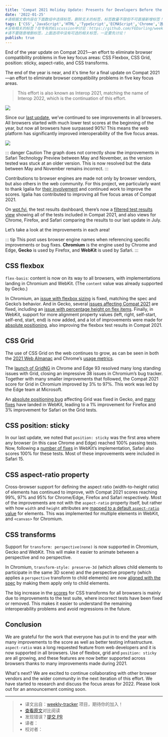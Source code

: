 ```yaml
---
title: 'Compat 2021 Holiday Update: Presents for Developers Before the End of the Year'
date: '2022-01-25'
#请根据文章内容在下面数组中选择标签，删除无关的标签，标签数量不限但不可直接新增标签！
tags: ['CSS','JavaScript','HTML','TypeScript','ECMAScript','Chrome','游览器','网络','React','Vue','webpack','babel','vite','node']
#没有相关的标签？在专有的discussion中讨论：https://github.com/FEDarling/weekly-tracker/discussions/51#discussion-3827174
#请不要随意增删标签，上面选项中没有可选的相关标签，一定要先讨论！
publish: true
---
```

End of the year update on Compat 2021—an effort to eliminate browser compatibility problems in five key focus areas: CSS Flexbox, CSS Grid, position: sticky, aspect-ratio, and CSS transforms.
<!--以上是预览信息，图片一张或限制百字左右，前者优先-->
<!-- more -->
The end of the year is near, and it's time for a final update on Compat 2021—an effort to eliminate browser compatibility problems in five key focus areas.

> This effort is also known as Interop 2021, matching the name of Interop 2022, which is the continuation of this effort.

![](https://cdn.jsdelivr.net/gh/daodaolee/photobed@main/img/20220207213026.png)

Since our [last update](https://web.dev/compat2021-midyear/), we’ve continued to see improvements in all browsers. All browsers started with much lower test scores at the beginning of the year, but now all browsers have surpassed 90%! This means the web platform has significantly improved interoperability of the five focus areas.

![](https://web-dev.imgix.net/image/Wd2sVnt4VLho4jgp7UtIyWFceE02/Kaz3ye7gFfow8ia7lWYW.png?auto=format&w=1600)

::: danger Caution
The graph does not correctly show the improvements in Safari Technology Preview between May and November, as the version tested was stuck at an older version. This is now resolved but the data between May and November remains incorrect.
:::

Contributions to browser engines are made not only by browser vendors, but also others in the web community. For this project, we particularly want to thank Igalia for [their involvement](https://www.igalia.com/2021/11/12/New-Interoperability-Milestones.html) and continued work to improve the scores. Igalia has contributed to improving all five focus areas of Compat 2021.

On [wpt.fyi](https://wpt.fyi/), the test results dashboard, there’s now a [filtered test results view](https://wpt.fyi/results/?label=master&label=experimental&product=chrome&product=firefox&product=safari&aligned&q=label%3Ainterop-2021) showing all of the tests included in Compat 2021, and also views for Chrome, Firefox, and Safari comparing the results to our last update in July.

Let’s take a look at the improvements in each area!

::: tip
This post uses browser engine names when referencing specific improvements or bug fixes. **Chromium** is the engine used by Chrome and Edge, **Gecko** is used by Firefox, and **WebKit** is used by Safari.
:::

## CSS flexbox

`flex-basis`: content is now on its way to all browsers, with implementations landing in Chromium and WebKit. (The `content` value was already supported by Gecko.)

In Chromium, an [issue with flexbox sizing](https://bugs.chromium.org/p/chromium/issues/detail?id=961902) is fixed, matching the spec and Gecko’s behavior. And in Gecko, several [issues affecting Compat 2021](https://bugzilla.mozilla.org/show_bug.cgi?id=1700745) are fixed, including an [issue with percentage height on flex items](https://bugzilla.mozilla.org/show_bug.cgi?id=1611303). Finally, in WebKit, support for more alignment property values (left, right, self-start, self-end, start, end) is now added, and a lot of improvements were made for [absolute positioning](https://trac.webkit.org/changeset/281995/webkit), also improving the flexbox test results in Compat 2021.

## CSS Grid

The use of CSS Grid on the web continues to grow, as can be seen in both the [2021 Web Almanac](https://almanac.httparchive.org/en/2021/css#flexbox-and-grid-adoption) and Chrome’s [usage metrics](https://www.chromestatus.com/metrics/feature/timeline/popularity/1693).

The [launch of GridNG](https://blogs.windows.com/msedgedev/2021/08/10/compat2021-css-grid-gridng/) in Chrome and Edge 93 resolved many long standing issues with Grid, closing an impressive 38 issues in Chromium’s bug tracker. Together with many smaller improvements that followed, the Compat 2021 score for Grid in Chromium improved by 3% to 97%. This work was led by the Edge team at Microsoft.

An [absolute positioning bug](https://bugzilla.mozilla.org/show_bug.cgi?id=1707643) affecting Grid was fixed in Gecko, and [many fixes](https://bugs.webkit.org/buglist.cgi?bug_status=RESOLVED&chfield=resolution&chfieldfrom=2021-01-01&chfieldto=2021-12-31&component=Accessibility&component=CSS&component=Layout%20and%20Rendering&component=New%20Bugs&f1=short_desc&f2=short_desc&f3=short_desc&list_id=7744283&o1=notsubstring&o2=notsubstring&o3=substring&query_format=advanced&resolution=FIXED&v1=Web%20Inspector&v2=%5BLFC%5D&v3=grid) have landed in WebKit, leading to a 1% improvement for Firefox and 3% improvement for Safari on the Grid tests.

## CSS position: sticky 

In our last update, we noted that `position: sticky` was the first area where any browser (in this case Chrome and Edge) reached 100% passing tests. Now, following a [number of fixes](https://bugs.webkit.org/buglist.cgi?bug_status=RESOLVED&chfield=resolution&chfieldfrom=2021-01-01&chfieldto=2021-12-31&f1=short_desc&f2=short_desc&f3=short_desc&list_id=7744291&o1=notsubstring&o2=notsubstring&o3=substring&query_format=advanced&resolution=FIXED&v1=Web%20Inspector&v2=%5BLFC%5D&v3=sticky) in WebKit’s implementation, Safari also scores 100% for these tests. Most of these improvements were included in Safari 15.

## CSS aspect-ratio property

Cross-browser support for defining the aspect ratio (width-to-height ratio) of elements has continued to improve, with Compat 2021 scores reaching 99%, 97% and 95% for Chrome/Edge, Firefox and Safari respectively. Most of the improvements are not with the `aspect-ratio` property itself, but rather with how `width` and `height` attributes are [mapped to a default `aspect-ratio` value](https://developer.mozilla.org/docs/Web/Media/images/aspect_ratio_mapping) for elements. This was implemented for multiple elements in WebKit, and `<canvas>` for Chromium.

## CSS transforms

Support for `transform: perspective(none)` is now supported in Chromium, Gecko and WebKit. This will make it easier to animate between a perspective and no perspective.

In Chromium, `transform-style: preserve-3d` (which allows child elements to participate in the same 3D scene) and the perspective property (which applies a `perspective` transform to child elements) are now [aligned with the spec](https://chromestatus.com/feature/5640541339385856) by making them apply only to child elements.

The big increase in the [scores](https://wpt.fyi/compat2021?feature=css-transforms) for CSS transforms for all browsers is mainly due to improvements to the test suite, where incorrect tests have been fixed or removed. This makes it easier to understand the remaining interoperability problems and avoid regressions in the future.

## Conclusion

We are grateful for the work that everyone has put in to end the year with many improvements to the score as well as better testing infrastructure. `aspect-ratio` was a long requested feature from web developers and it is now supported in all browsers. Use of flexbox, grid and `position: sticky` are all growing, and these features are now better supported across browsers thanks to many improvements made during 2021.

What's next? We are excited to continue collaborating with other browser vendors and the wider community in the next iteration of this effort. We have started to research and discuss the focus areas for 2022. Please look out for an announcement coming soon.


---
> * 译文出自：[weekly-tracker](https://github.com/FEDarling/weekly-tracker) 项目，期待你的加入！
> * [查看原文](https://web.dev/compat2021-holiday-update/?utm_source=CSS-Weekly&utm_campaign=Issue-486&utm_medium=web)对比阅读
> * 发现错误？[提交 PR](https://github.com/FEDarling/weekly-tracker/blob/main/weeklys/css_weekly/486/compat_2021_holiday_update.md)
> * 译者：
> * 校对者：